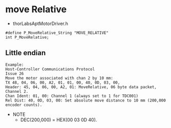 # move Relative

* thorLabsAptMotorDriver.h
```
#define P_MoveRelative_String "MOVE_RELATIVE"
int P_MoveRelative;
```
## Little endian
```
Example:
Host-Controller Communications Protocol
Issue 26
Move the motor associated with chan 2 by 10 mm:
TX 48, 04, 06, 00, A2, 01, 01, 00, 40, 0D, 03, 00,
Header: 45, 04, 06, 00, A2, 01: MoveRelative, 06 byte data packet, Channel 2.
Chan Ident: 01, 00: Channel 1 (always set to 1 for TDC001)
Rel Dist: 40, 0D, 03, 00: Set absolute move distance to 10 mm (200,000 encoder counts).
```
* NOTE
  * DEC(200,000) = HEX(00 03 0D 40).
